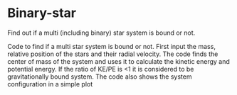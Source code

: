# Binary-star
Find out if a multi (including binary) star system is bound or not.

Code to find if a multi star system is bound or not. First input the mass, relative position of the stars and their radial velocity. The code finds the center of mass of the system and uses it to calculate the kinetic energy and potential energy. If the ratio of KE/PE is <1 it is considered to be gravitationally bound system. The code also shows the system configuration in a simple plot

